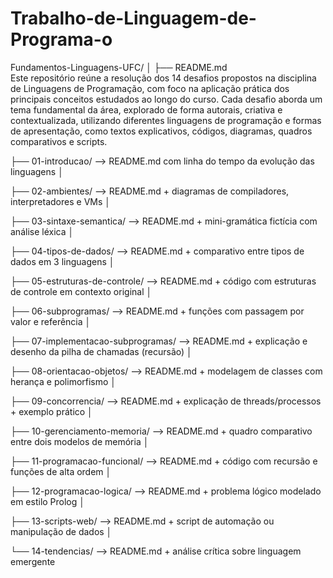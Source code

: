 # Trabalho-de-Linguagem-de-Programa-o
Fundamentos-Linguagens-UFC/
│
├── README.md                         
Este repositório reúne a resolução dos 14 desafios propostos na disciplina de Linguagens de Programação, com foco na aplicação prática dos principais conceitos estudados ao longo do curso.
Cada desafio aborda um tema fundamental da área, explorado de forma autorais, criativa e contextualizada, utilizando diferentes linguagens de programação e formas de apresentação, como textos explicativos, códigos, diagramas, quadros comparativos e scripts.

├── 01-introducao/                      --> README.md com linha do tempo da evolução das linguagens
│

├── 02-ambientes/                       --> README.md + diagramas de compiladores, interpretadores e VMs
│

├── 03-sintaxe-semantica/              --> README.md + mini-gramática fictícia com análise léxica
│

├── 04-tipos-de-dados/                 --> README.md + comparativo entre tipos de dados em 3 linguagens
│

├── 05-estruturas-de-controle/         --> README.md + código com estruturas de controle em contexto original
│

├── 06-subprogramas/                   --> README.md + funções com passagem por valor e referência
│

├── 07-implementacao-subprogramas/     --> README.md + explicação e desenho da pilha de chamadas (recursão)
│

├── 08-orientacao-objetos/             --> README.md + modelagem de classes com herança e polimorfismo
│

├── 09-concorrencia/                   --> README.md + explicação de threads/processos + exemplo prático
│

├── 10-gerenciamento-memoria/          --> README.md + quadro comparativo entre dois modelos de memória
│

├── 11-programacao-funcional/          --> README.md + código com recursão e funções de alta ordem
│

├── 12-programacao-logica/             --> README.md + problema lógico modelado em estilo Prolog
│

├── 13-scripts-web/                    --> README.md + script de automação ou manipulação de dados
│

└── 14-tendencias/                     --> README.md + análise crítica sobre linguagem emergente

